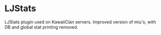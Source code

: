 # LJStats
LJStats plugin used on KawaiiClan servers. Improved version of miu's, with DB and global stat printing removed.
